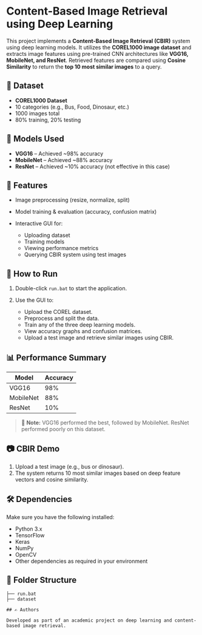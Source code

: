 
# Content-Based Image Retrieval using Deep Learning

This project implements a **Content-Based Image Retrieval (CBIR)** system using deep learning models. It utilizes the **COREL1000 image dataset** and extracts image features using pre-trained CNN architectures like **VGG16, MobileNet, and ResNet**. Retrieved features are compared using **Cosine Similarity** to return the **top 10 most similar images** to a query.

## 📂 Dataset

* **COREL1000 Dataset**
* 10 categories (e.g., Bus, Food, Dinosaur, etc.)
* 1000 images total
* 80% training, 20% testing

## 🧠 Models Used

* **VGG16** – Achieved \~98% accuracy
* **MobileNet** – Achieved \~88% accuracy
* **ResNet** – Achieved \~10% accuracy (not effective in this case)

## 🔧 Features

* Image preprocessing (resize, normalize, split)
* Model training & evaluation (accuracy, confusion matrix)
* Interactive GUI for:

  * Uploading dataset
  * Training models
  * Viewing performance metrics
  * Querying CBIR system using test images

## 🚀 How to Run

1. Double-click `run.bat` to start the application.
2. Use the GUI to:

   * Upload the COREL dataset.
   * Preprocess and split the data.
   * Train any of the three deep learning models.
   * View accuracy graphs and confusion matrices.
   * Upload a test image and retrieve similar images using CBIR.

## 📊 Performance Summary

| Model     | Accuracy |
| --------- | -------- |
| VGG16     | 98%      |
| MobileNet | 88%      |
| ResNet    | 10%      |

> 📌 **Note:** VGG16 performed the best, followed by MobileNet. ResNet performed poorly on this dataset.

## 📷 CBIR Demo

1. Upload a test image (e.g., bus or dinosaur).
2. The system returns 10 most similar images based on deep feature vectors and cosine similarity.

## 🛠 Dependencies

Make sure you have the following installed:

* Python 3.x
* TensorFlow
* Keras
* NumPy
* OpenCV
* Other dependencies as required in your environment

## 📁 Folder Structure

```
├── run.bat
├── dataset

## ✍️ Authors

Developed as part of an academic project on deep learning and content-based image retrieval.

